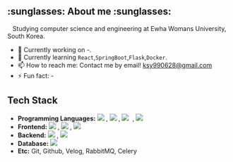 <h2> :sunglasses: About me :sunglasses:</h2>
 &nbsp;&nbsp;&nbsp;Studying computer science and engineering at Ewha Womans University, South Korea.
<p></p>

- 🔭 Currently working on -.
- 🌱 Currently learning ```React```,```SpringBoot```,```Flask```,```Docker```.
- 📫 How to reach me: Contact me by email! ksy990628@gmail.com
- ⚡ Fun fact: -

<h2>Tech Stack</h2>
<ul>
 
  <li><b>Programming Languages:</b> <img src="https://img.shields.io/badge/Javascript-F7DF1E?style=flat-square&logo=Javascript&logoColor=white"/></a>&nbsp, <img src="https://img.shields.io/badge/Java-007396?style=flat-square&logo=Java&logoColor=white"/></a>&nbsp, <img src="https://img.shields.io/badge/Python-3766AB?style=flat-square&logo=Python&logoColor=white"/></a>&nbsp , <img src="https://img.shields.io/badge/C-A8B9CC?style=flat-square&logo=C&logoColor=white"/></a>&nbsp
  
  <li><b>Frontend:</b> <img src="https://img.shields.io/badge/React-61DAFB?style=flat-square&logo=React&logoColor=white"/></a>&nbsp, <img src="https://img.shields.io/badge/HTML-E34F26?style=flat-square&logo=HTML5&logoColor=white"/></a>&nbsp, <img src="https://img.shields.io/badge/CSS-1572B6?style=flat-square&logo=CSS3&logoColor=white"/></a>&nbsp
  
  <li><b>Backend:</b> <img src="https://img.shields.io/badge/SpringBoot-6DB33F?style=flat-square&logo=SpringBoot&logoColor=white"/></a>&nbsp, <img src="https://img.shields.io/badge/Flask-000000?style=flat-square&logo=Flask&logoColor=white"/></a>&nbsp
  
  <li><b>Database:</b> <img src="https://img.shields.io/badge/MySQL-4479A1?style=flat-square&logo=MySQL&logoColor=white"/></a>&nbsp
  
  <li><b>Etc:</b> Git, Github, Velog, RabbitMQ, Celery
</ul>
